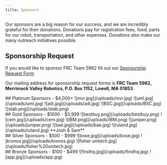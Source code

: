 ```yaml
---
title: Sponsors
---
```


Our sponsors are a big reason for our success, and we are incredibly grateful for their donations. Donations pay for registration fees, food, parts for our robot, transportation, and other expenses. Donations also make our many outreach initiatives possible.

## Sponsorship Request
If you would like to sponsor FRC Team 5962 fill out our [Sponsorship Request Form](https://drive.google.com/file/d/1cbe8bZwyNJ8WoEUp1mdeV8005pS-tHRw/view?usp=sharing)

Our mailing address for sponsorship request forms is **FRC Team 5962, Merrimack Valley Robotics, P.O. Box 1152, Lowell, MA 01853**.
<div class="divider"></div>
<div class="pics-size-1" markdown="1">
## Platinum Sponsors - $4,000+
![mvr.jpg](/uploads/mvr.jpg)
![uml.jpg](/uploads/uml.jpg)
![adi.jpg](/uploads/adi.jpg)
![BSC.jpg](/uploads/BSC.jpg)
![stab.png](/uploads/stab.png)
</div>
<div class="divider"></div>
<div class="pics-size-2" markdown="1">
## Gold Sponsors - $1000 - $3,999
![bestbuy.png](/uploads/bestbuy.png)
![cem.jpg](/uploads/cem.jpg)
![IBM.png](/uploads/IBM.png)
![juniper.png](/uploads/juniper.png)
![bae.jpg](/uploads/bae.jpg)
![ruland.jpg](/uploads/ruland.jpg)
**Josh & Sam**
</div>
<div class="divider"></div>
<div class="pics-size-3" markdown="1">
## Silver Sponsors - $500 - $999
![bose.jpg](/uploads/bose.jpg)
![kronos.jpg](/uploads/kronos.jpg)
![fisher unitech.jpg](/uploads/fisher%20unitech.jpg)  
</div>
<div class="divider"></div>
<div class="pics-size-4" markdown="1">
## Bronze Sponsors - $100 - $499
![firsthq.jpg](/uploads/firsthq.jpg)
![app.jpg](/uploads/app.jpg)
</div>